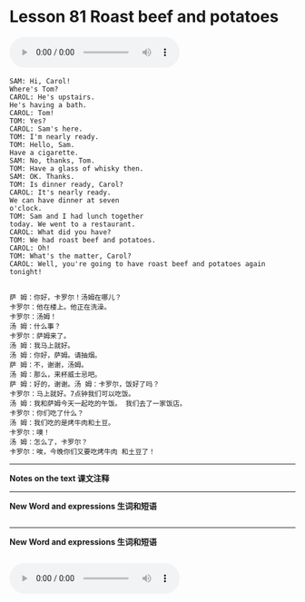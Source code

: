 # Lesson 81 Roast beef and potatoes

​<audio id="audio" controls="" loop="loop">
    <source id="mp3" src="https://online1.tingclass.net/lesson/shi0529/0000/16/81.mp3"> 
</audio>

```
SAM: Hi, Carol!
Where's Tom?
CAROL: He's upstairs.
He's having a bath.
CAROL: Tom!
TOM: Yes?
CAROL: Sam's here.
TOM: I'm nearly ready.
TOM: Hello, Sam.
Have a cigarette.
SAM: No, thanks, Tom.
TOM: Have a glass of whisky then.
SAM: OK. Thanks.
TOM: Is dinner ready, Carol?
CAROL: It's nearly ready.
We can have dinner at seven
o'clock.
TOM: Sam and I had lunch together
today. We went to a restaurant.
CAROL: What did you have?
TOM: We had roast beef and potatoes.
CAROL: Oh!
TOM: What's the matter, Carol?
CAROL: Well, you're going to have roast beef and potatoes again tonight!


萨 姆：你好，卡罗尔！汤姆在哪儿？
卡罗尔：他在楼上。他正在洗澡。
卡罗尔：汤姆！
汤 姆：什么事？
卡罗尔：萨姆来了。
汤 姆：我马上就好。
汤 姆：你好，萨姆。请抽烟。
萨 姆：不，谢谢，汤姆。
汤 姆：那么，来杯威士忌吧。
萨 姆：好的，谢谢。汤 姆：卡罗尔，饭好了吗？
卡罗尔：马上就好。7点钟我们可以吃饭。
汤 姆：我和萨姆今天一起吃的午饭。 我们去了一家饭店。
卡罗尔：你们吃了什么？
汤 姆：我们吃的是烤牛肉和土豆。
卡罗尔：噢！
汤 姆：怎么了，卡罗尔？
卡罗尔：唉，今晚你们又要吃烤牛肉 和土豆了！
```

------------
**Notes on the text 课文注释**

-------------
**New Word and expressions 生词和短语**
```markdown

```
-------------

**New Word and expressions 生词和短语**
```markdown

```

<audio id="audio" controls="" loop="loop">
    <source id="mp3" src="https://i.xiao84.com/en-nce/1mp3-en/lesson82.mp3">
</audio>